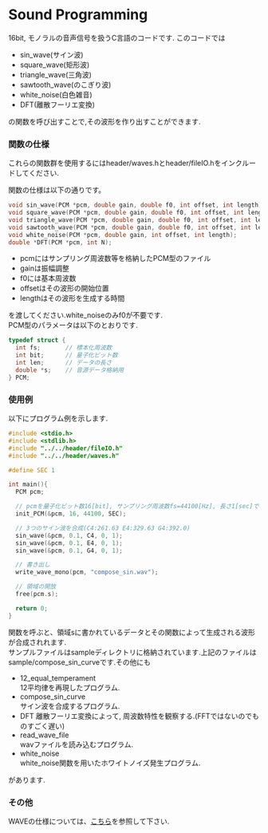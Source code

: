 # Sound Programming

16bit, モノラルの音声信号を扱うC言語のコードです.
このコードでは
* sin_wave(サイン波)
* square_wave(矩形波)
* triangle_wave(三角波)
* sawtooth_wave(のこぎり波)
* white_noise(白色雑音)
* DFT(離散フーリエ変換)  

の関数を呼び出すことで,その波形を作り出すことができます.

### 関数の仕様
これらの関数群を使用するにはheader/waves.hとheader/fileIO.hをインクルードしてください.

関数の仕様は以下の通りです。

```c
void sin_wave(PCM *pcm, double gain, double f0, int offset, int length);
void square_wave(PCM *pcm, double gain, double f0, int offset, int length);
void triangle_wave(PCM *pcm, double gain, double f0, int offset, int length);
void sawtooth_wave(PCM *pcm, double gain, double f0, int offset, int length);
void white_noise(PCM *pcm, double gain, int offset, int length);
double *DFT(PCM *pcm, int N);
```

* pcmにはサンプリング周波数等を格納したPCM型のファイル
* gainは振幅調整
* f0には基本周波数
* offsetはその波形の開始位置
* lengthはその波形を生成する時間

を渡してください.white_noiseのみf0が不要です.  
PCM型のパラメータは以下のとおりです.

```c
typedef struct {
  int fs;       // 標本化周波数
  int bit;      // 量子化ビット数
  int len;      // データの長さ
  double *s;    // 音源データ格納用
} PCM;
```

### 使用例
以下にプログラム例を示します.

```c
#include <stdio.h>
#include <stdlib.h>
#include "../../header/fileIO.h"
#include "../../header/waves.h"

#define SEC 1

int main(){
  PCM pcm;

  // pcmを量子化ビット数16[bit], サンプリング周波数fs=44100[Hz], 長さ1[sec]で初期化
  init_PCM(&pcm, 16, 44100, SEC);

  // 3つのサイン波を合成(C4:261.63 E4:329.63 G4:392.0)
  sin_wave(&pcm, 0.1, C4, 0, 1);
  sin_wave(&pcm, 0.1, E4, 0, 1);
  sin_wave(&pcm, 0.1, G4, 0, 1);

  // 書き出し
  write_wave_mono(pcm, "compose_sin.wav");

  // 領域の開放
  free(pcm.s);

  return 0;
}
```
関数を呼ぶと、領域sに書かれているデータとその関数によって生成される波形が合成されれます.  
サンプルファイルはsampleディレクトリに格納されています.上記のファイルはsample/compose_sin_curveです.その他にも
* 12_equal_temperament  
12平均律を再現したプログラム.  
* compose_sin_curve  
サイン波を合成するプログラム.
* DFT
離散フーリエ変換によって, 周波数特性を観察する.(FFTではないのでものすごく遅い)
* read_wave_file  
wavファイルを読み込むプログラム.
* white_noise  
white_noise関数を用いたホワイトノイズ発生プログラム.  

があります.

### その他
WAVEの仕様については、[こちら](./docs/WAVE.md)を参照して下さい.  